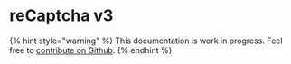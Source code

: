 # reCaptcha v3

{% hint style="warning" %}
This documentation is work in progress. Feel free to [contribute on Github](https://github.com/surjithctly/web3forms-docs).
{% endhint %}